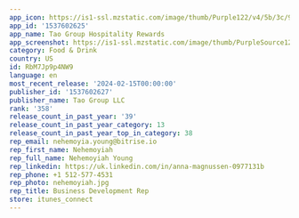 ```yaml
---
app_icon: https://is1-ssl.mzstatic.com/image/thumb/Purple122/v4/5b/3c/95/5b3c9587-3e22-87d1-d77b-0829a38adbc6/AppIcon-0-0-1x_U007emarketing-0-5-0-0-85-220.png/1024x1024bb.png
app_id: '1537602625'
app_name: Tao Group Hospitality Rewards
app_screenshot: https://is1-ssl.mzstatic.com/image/thumb/PurpleSource126/v4/ea/ee/1e/eaee1e7c-d315-2b40-42e5-6b90e33a12cf/82e07d18-969b-4a94-98b8-7efd23fca504_iPhone_11_Pro_Max-_App_Store_1-1.png/1242x2688bb.png
category: Food & Drink
country: US
id: RbM7Jp9p4NW9
language: en
most_recent_release: '2024-02-15T00:00:00'
publisher_id: '1537602627'
publisher_name: Tao Group LLC
rank: '358'
release_count_in_past_year: '39'
release_count_in_past_year_category: 13
release_count_in_past_year_top_in_category: 38
rep_email: nehemoyia.young@bitrise.io
rep_first_name: Nehemoyiah
rep_full_name: Nehemoyiah Young
rep_linkedin: https://uk.linkedin.com/in/anna-magnussen-0977131b
rep_phone: +1 512-577-4531
rep_photo: nehemoyiah.jpg
rep_title: Business Development Rep
store: itunes_connect
---
```

